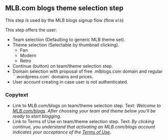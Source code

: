## MLB.com blogs theme selection step

This step is used by the MLB blogs signup flow (flow `mlb`)

This step offers the user:

* Team selection (Defaulting to generic MLB theme set).
* Theme selection (Selectable by thumbnail clicking).
  * Fan
  * Modern
  * Retro
* Continue (button) on team/theme selection step.
* Domain selection with proposal of free .mlblogs.com domain and regular ``.wordpress.com` domains and prices.
* User account creating in case user is not authenticated.

### Copytext

* Link to MLB.com/blogs on team/theme selection step. Text: *Welcome to [MLB.com/blogs](http://www.mlb.com/blogs). After choosing your team and theme below you'll be ready to start blogging.*
* Link to Terms of Use on team/theme selection step. Text: *By clicking continue, you understand that activating an MLB.com/blogs account indicates your acceptance of the [Terms of Use](http://mlb.mlb.com/mlb/official_info/about_mlb_com/terms_of_use.jsp)*.